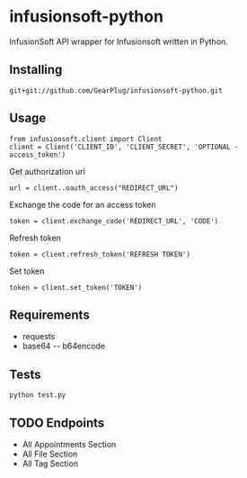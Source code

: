 # infusionsoft-python

InfusionSoft API wrapper for Infusionsoft written in Python.

## Installing
```
git+git://github.com/GearPlug/infusionsoft-python.git
```

## Usage
```
from infusionsoft.client import Client
client = Client('CLIENT_ID', 'CLIENT_SECRET', 'OPTIONAL - access_token')
```
Get authorization url
```
url = client..oauth_access("REDIRECT_URL")
```

Exchange the code for an access token
```
token = client.exchange_code('REDIRECT_URL', 'CODE')
```

Refresh token
```
token = client.refresh_token('REFRESH TOKEN')
```

Set token
```
token = client.set_token('TOKEN')
```

## Requirements
- requests
- base64 -- b64encode

## Tests
```
python test.py
```

## TODO Endpoints
- All Appointments Section
- All File Section
- All Tag Section
